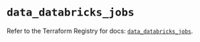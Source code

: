 # `data_databricks_jobs`

Refer to the Terraform Registry for docs: [`data_databricks_jobs`](https://registry.terraform.io/providers/databricks/databricks/1.36.0/docs/data-sources/jobs).
